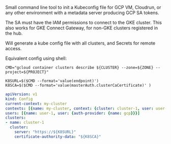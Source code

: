 Small command line tool to init a Kubeconfig file for GCP VM, Cloudrun, or any other
environment with a metadata server producing GCP SA tokens.

The SA must have the IAM permissions to connect to the GKE cluster. This also works for 
GKE Connect Gateway, for non-GKE clusters registered in the hub.

Will generate a kube config file with all clusters, and Secrets for remote access.

Equivalent config using shell:

```shell
CMD="gcloud container clusters describe ${CLUSTER} --zone=${ZONE} --project=${PROJECT}"

K8SURL=$($CMD --format='value(endpoint)')
K8SCA=$($CMD --format='value(masterAuth.clusterCaCertificate)' )
```

```yaml
apiVersion: v1
kind: Config
current-context: my-cluster
contexts: [{name: my-cluster, context: {cluster: cluster-1, user: user-1}}]
users: [{name: user-1, user: {auth-provider: {name: gcp}}}]
clusters:
- name: cluster-1
  cluster:
    server: "https://${K8SURL}"
    certificate-authority-data: "${K8SCA}"

```
